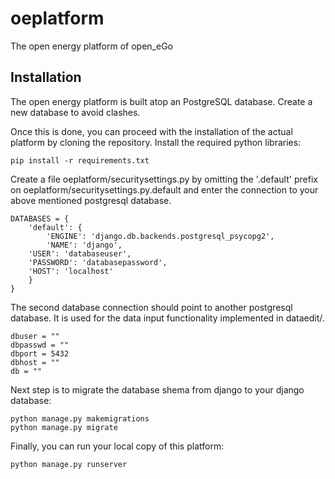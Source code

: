 # oeplatform
The open energy platform of open_eGo

## Installation

The open energy platform is built atop an PostgreSQL database. Create a new database to avoid clashes.

Once this is done, you can proceed with the installation of the actual platform by cloning the repository. Install the required python libraries:

    pip install -r requirements.txt

Create a file oeplatform/securitysettings.py by omitting the '.default' prefix on oeplatform/securitysettings.py.default and enter the connection to your above mentioned postgresql database.

    DATABASES = {
        'default': {
            'ENGINE': 'django.db.backends.postgresql_psycopg2',
            'NAME': 'django',
    	'USER': 'databaseuser',
    	'PASSWORD': 'databasepassword',
    	'HOST': 'localhost'                      
    	}
    }

The second database connection should point to another postgresql database. It is used for the data input functionality implemented in dataedit/.

    dbuser = ""
    dbpasswd = ""
    dbport = 5432
    dbhost = ""
    db = ""

Next step is to migrate the database shema from django to your django database:

    python manage.py makemigrations
    python manage.py migrate
  
Finally, you can run your local copy of this platform:

    python manage.py runserver
